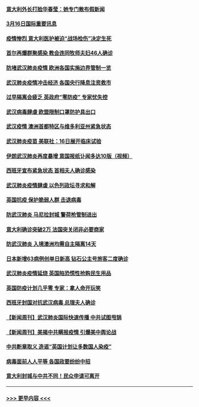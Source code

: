 #### [意大利外长打脸华春莹：她专门散布假新闻](../pages/prog202/a102800647.md?t=03162031) 
#### [3月16日国际重要讯息](../pages/prog202/a102800558.md?t=03162031) 
#### [疫情惨烈 意大利医护被迫“战场检伤”决定生死](../pages/prog202/a102800580.md?t=03162031) 
#### [首尔再爆群聚感染 教会连同牧师夫妇46人确诊](../pages/prog202/a102800526.md?t=03162031) 
#### [防堵武汉肺炎疫情 欧洲各国实施边界管制一览](../pages/prog202/a102800492.md?t=03162031) 
#### [武汉肺炎疫情冲击经济 各国央行降息注资救市](../pages/prog202/a102800477.md?t=03162031) 
#### [过早隔离会疲乏 英政府“零防疫” 专家忧失控](../pages/prog202/a102800434.md?t=03162031) 
#### [武汉病毒肆虐 欧盟限制口罩防护具出口](../pages/prog202/a102800413.md?t=03162031) 
#### [武汉疫情 澳洲首都特区与维多利亚州紧急状态](../pages/prog202/a102800391.md?t=03162031) 
#### [武汉肺炎疫苗 美联社：16日展开临床试验](../pages/prog202/a102800374.md?t=03162031) 
#### [伊朗武汉肺炎再度暴增 意国报纸讣闻多达10版（视频）](../pages/prog202/a102800192.md?t=03162031) 
#### [西班牙宣布紧急状态 首相夫人确诊感染](../pages/prog202/a102800168.md?t=03162031) 
#### [武汉肺炎疫情肆虐 以色列政坛寻求和解](../pages/prog202/a102800151.md?t=03162031) 
#### [英国抗疫 保护脆弱人群 击退病毒](../pages/prog202/a102800145.md?t=03162031) 
#### [防武汉肺炎 马尼拉封城 警荷枪管制进出](../pages/prog202/a102800083.md?t=03162031) 
#### [意大利确诊突破2万 法国突关闭非必要商家](../pages/prog202/a102800071.md?t=03162031) 
#### [防武汉肺炎 入境澳洲均需自主隔离14天](../pages/prog202/a102800049.md?t=03162031) 
#### [日本新增63病例创单日新高 钻石公主号旅客二度确诊](../pages/prog202/a102800002.md?t=03162031) 
#### [武汉肺炎疫情延烧 英国陷恐慌性抢购民生用品](../pages/prog202/a102799980.md?t=03162031) 
#### [英国防疫计划几乎零 专家：拿人命开玩笑](../pages/prog202/a102799943.md?t=03162031) 
#### [西班牙封国对抗武汉病毒 总理夫人确诊](../pages/prog202/a102799930.md?t=03162031) 
#### [【新闻周刊】武汉肺炎国际快速传播 中共试图甩锅](../pages/prog202/a102799845.md?t=03162031) 
#### [【新闻周刊】美揭中共瞒报疫情  引爆美中舆论战](../pages/prog202/a102799836.md?t=03162031) 
#### [中共断章取义 造谣“英国计划让多数国人染疫”](../pages/prog202/a102799810.md?t=03162031) 
#### [病毒面前人人平等 各国政要纷纷中招](../pages/prog202/a102799720.md?t=03162031) 
#### [意大利封城与中共不同！民众申请可离开](../pages/prog202/a102799706.md?t=03162031) 

----
#### [ >>> 更早内容 <<< ](../indexes/prog202-earlier.md)
